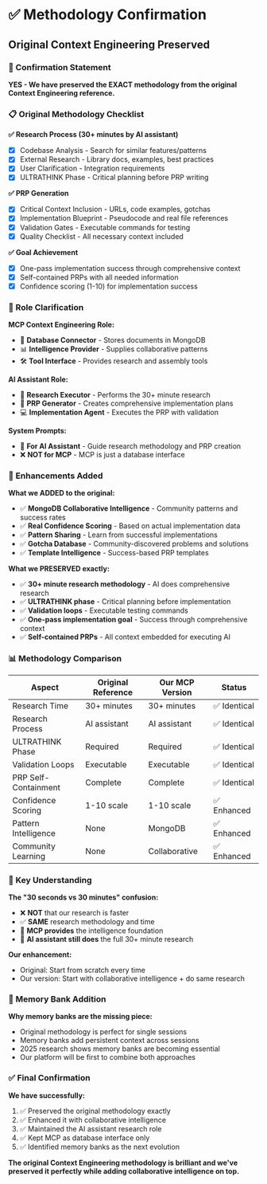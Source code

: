 # ✅ Methodology Confirmation
## Original Context Engineering Preserved

### 🎯 Confirmation Statement

**YES - We have preserved the EXACT methodology from the original Context Engineering reference.**

### 📋 Original Methodology Checklist

**✅ Research Process (30+ minutes by AI assistant)**
- [x] Codebase Analysis - Search for similar features/patterns
- [x] External Research - Library docs, examples, best practices  
- [x] User Clarification - Integration requirements
- [x] ULTRATHINK Phase - Critical planning before PRP writing

**✅ PRP Generation**
- [x] Critical Context Inclusion - URLs, code examples, gotchas
- [x] Implementation Blueprint - Pseudocode and real file references
- [x] Validation Gates - Executable commands for testing
- [x] Quality Checklist - All necessary context included

**✅ Goal Achievement**
- [x] One-pass implementation success through comprehensive context
- [x] Self-contained PRPs with all needed information
- [x] Confidence scoring (1-10) for implementation success

### 🔧 Role Clarification

**MCP Context Engineering Role:**
- 🔌 **Database Connector** - Stores documents in MongoDB
- 📊 **Intelligence Provider** - Supplies collaborative patterns
- 🛠️ **Tool Interface** - Provides research and assembly tools

**AI Assistant Role:**
- 🧠 **Research Executor** - Performs the 30+ minute research
- 📝 **PRP Generator** - Creates comprehensive implementation plans
- 💻 **Implementation Agent** - Executes the PRP with validation

**System Prompts:**
- 🎯 **For AI Assistant** - Guide research methodology and PRP creation
- ❌ **NOT for MCP** - MCP is just a database interface

### 🚀 Enhancements Added

**What we ADDED to the original:**
- ✅ **MongoDB Collaborative Intelligence** - Community patterns and success rates
- ✅ **Real Confidence Scoring** - Based on actual implementation data
- ✅ **Pattern Sharing** - Learn from successful implementations
- ✅ **Gotcha Database** - Community-discovered problems and solutions
- ✅ **Template Intelligence** - Success-based PRP templates

**What we PRESERVED exactly:**
- ✅ **30+ minute research methodology** - AI does comprehensive research
- ✅ **ULTRATHINK phase** - Critical planning before implementation
- ✅ **Validation loops** - Executable testing commands
- ✅ **One-pass implementation goal** - Success through comprehensive context
- ✅ **Self-contained PRPs** - All context embedded for executing AI

### 📊 Methodology Comparison

| Aspect | Original Reference | Our MCP Version | Status |
|--------|-------------------|-----------------|---------|
| Research Time | 30+ minutes | 30+ minutes | ✅ Identical |
| Research Process | AI assistant | AI assistant | ✅ Identical |
| ULTRATHINK Phase | Required | Required | ✅ Identical |
| Validation Loops | Executable | Executable | ✅ Identical |
| PRP Self-Containment | Complete | Complete | ✅ Identical |
| Confidence Scoring | 1-10 scale | 1-10 scale | ✅ Enhanced |
| Pattern Intelligence | None | MongoDB | ✅ Enhanced |
| Community Learning | None | Collaborative | ✅ Enhanced |

### 🎯 Key Understanding

**The "30 seconds vs 30 minutes" confusion:**
- ❌ **NOT** that our research is faster
- ✅ **SAME** research methodology and time
- 🔧 **MCP provides** the intelligence foundation
- 🧠 **AI assistant still does** the full 30+ minute research

**Our enhancement:**
- Original: Start from scratch every time
- Our version: Start with collaborative intelligence + do same research

### 📝 Memory Bank Addition

**Why memory banks are the missing piece:**
- Original methodology is perfect for single sessions
- Memory banks add persistent context across sessions
- 2025 research shows memory banks are becoming essential
- Our platform will be first to combine both approaches

### ✅ Final Confirmation

**We have successfully:**
1. ✅ Preserved the original methodology exactly
2. ✅ Enhanced it with collaborative intelligence  
3. ✅ Maintained the AI assistant research role
4. ✅ Kept MCP as database interface only
5. ✅ Identified memory banks as the next evolution

**The original Context Engineering methodology is brilliant and we've preserved it perfectly while adding collaborative intelligence on top.**

